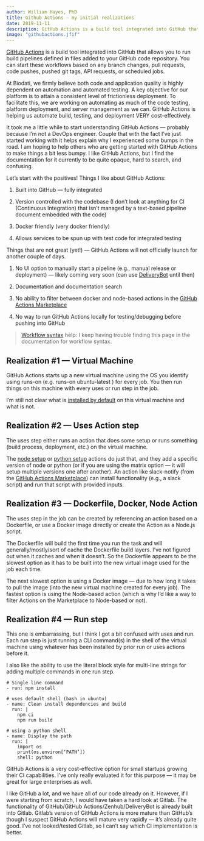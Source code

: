 ```yaml
---
author: William Hayes, PhD
title: Github Actions — my initial realizations
date: 2019-11-11
description: GitHub Actions is a build tool integrated into GitHub that allows you to run build pipelines defined in files added to your GitHub code repository.
image: "githubactions.jfif"
---
```


[GitHub Actions](https://github.com/features/actions) is a build tool integrated into GitHub that allows you to run build pipelines defined in files added to your GitHub code repository. You can start these workflows based on any branch changes, pull requests, code pushes, pushed git tags, API requests, or scheduled jobs.

At Biodati, we firmly believe both code and application quality is highly dependent on automation and automated testing. A key objective for our platform is to attain a consistent level of frictionless deployment. To facilitate this, we are working on automating as much of the code testing, platform deployment, and server management as we can. GitHub Actions is helping us automate build, testing, and deployment VERY cost-effectively.

It took me a little while to start understanding GitHub Actions — probably because I’m not a DevOps engineer. Couple that with the fact I’ve just started working with it helps explain why I experienced some bumps in the road. I am hoping to help others who are getting started with GitHub Actions to make things a bit less bumpy. I like GitHub Actions, but I find the documentation for it currently to be quite opaque, hard to search, and confusing.

Let’s start with the positives! Things I like about GitHub Actions:

 1. Built into GitHub — fully integrated

 2. Version controlled with the codebase (I don’t look at anything for CI (Continuous Integration) that isn’t managed by a text-based pipeline document embedded with the code)

 3. Docker friendly (very docker friendly)

 4. Allows services to be spun up with test code for integrated testing

Things that are not great (yet!) — GitHub Actions will not officially launch for another couple of days.

 1. No UI option to manually start a pipeline (e.g., manual release or deployment) — likely coming very soon (can use [DeliveryBot](https://deliverybot.dev/) until then)

 2. Documentation and documentation search

 3. No ability to filter between docker and node-based actions in the [GitHub Actions Marketplace](https://github.com/marketplace?type=actions)

 4. No way to run GitHub Actions locally for testing/debugging before pushing into GitHub
>  [Workflow syntax](https://help.github.com/en/actions/automating-your-workflow-with-github-actions/workflow-syntax-for-github-actions) help: I keep having trouble finding this page in the documentation for workflow syntax.

## Realization #1 — Virtual Machine

GitHub Actions starts up a new virtual machine using the OS you identify using runs-on (e.g. runs-on ubuntu-latest ) for every job. You then run things on this machine with every uses or run step in the job.

I’m still not clear what is [installed by default](https://github.com/actions/virtual-environments) on this virtual machine and what is not.

## Realization #2 — Uses Action step

The uses step either runs an action that does some setup or runs something (build process, deployment, etc.) on the virtual machine.

The [node setup](https://github.com/actions/setup-node) or [python setup](https://github.com/actions/setup-python) actions do just that, and they add a specific version of node or python (or if you are using the matrix option — it will setup multiple versions one after another). An action like slack-notify (from the [GitHub Actions Marketplace](https://github.com/marketplace?type=actions)) can install functionality (e.g., a slack script) and run that script with provided inputs.

## Realization #3 — Dockerfile, Docker, Node Action

The uses step in the job can be created by referencing an action based on a Dockerfile, or use a Docker image directly or create the Action as a Node.js script.

The Dockerfile will build the first time you run the task and will generally/mostly/sort of cache the Dockerfile build layers. I’ve not figured out when it caches and when it doesn’t. So the Dockerfile appears to be the slowest option as it has to be built into the new virtual image used for the job each time.

The next slowest option is using a Docker image — due to how long it takes to pull the image (into the new virtual machine created for every job). The fastest option is using the Node-based action (which is why I’d like a way to filter Actions on the Marketplace to Node-based or not).

## Realization #4 — Run step

This one is embarrassing, but I think I got a bit confused with uses and run. Each run step is just running a CLI command(s) in the shell of the virtual machine using whatever has been installed by prior run or uses actions before it.

I also like the ability to use the literal block style for multi-line strings for adding multiple commands in one run step.

    # Single line command
    - run: npm install

    # uses default shell (bash in ubuntu)
    - name: Clean install dependencies and build 
      run: |
        npm ci
        npm run build

    # using a python shell
    - name: Display the path 
      run: |
        import os
        print(os.environ[‘PATH’])
        shell: python

GitHub Actions is a very cost-effective option for small startups growing their CI capabilities. I’ve only really evaluated it for this purpose — it may be great for large enterprises as well.

I like GitHub a lot, and we have all of our code already on it. However, if I were starting from scratch, I would have taken a hard look at Gitlab. The functionality of GitHub/GitHub Actions/Zenhub/DeliveryBot is already built into Gitlab. Gitlab’s version of GitHub Actions is more mature than GitHub’s though I suspect GitHub Actions will mature very rapidly — it’s already quite good. I’ve not looked/tested Gitlab, so I can’t say which CI implementation is better.

